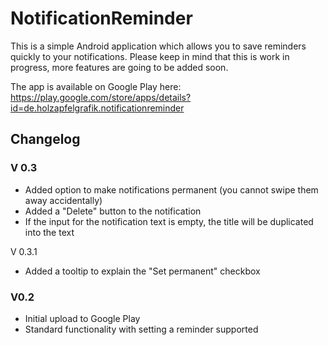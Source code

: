 # NotificationReminder

This is a simple Android application which allows you to save reminders quickly to your notifications. Please keep in mind that this is work in progress, more features are going to be added soon.

The app is available on Google Play here: https://play.google.com/store/apps/details?id=de.holzapfelgrafik.notificationreminder


## Changelog

### V 0.3
- Added option to make notifications permanent (you cannot swipe them away accidentally)
- Added a "Delete" button to the notification
- If the input for the notification text is empty, the title will be duplicated into the text

V 0.3.1
- Added a tooltip to explain the "Set permanent" checkbox

### V0.2
- Initial upload to Google Play
- Standard functionality with setting a reminder supported
